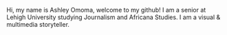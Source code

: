 Hi, my name is Ashley Omoma, welcome to my github! I am a senior at Lehigh University studying Journalism and Africana Studies. I am a visual & multimedia storyteller. 
